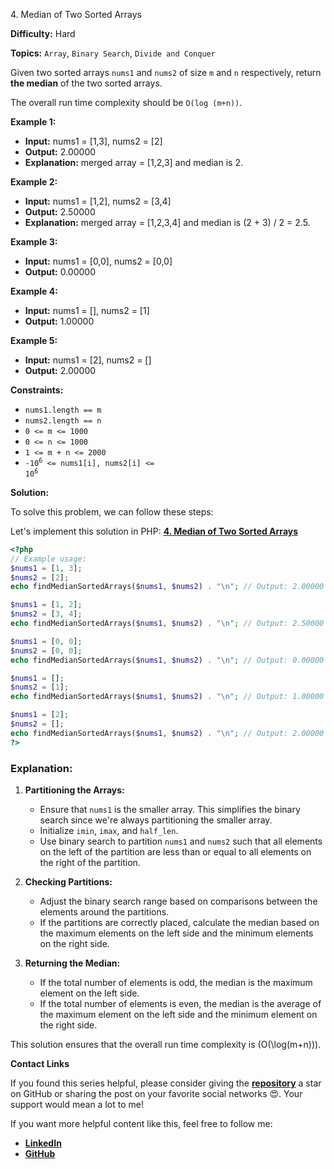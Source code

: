 4\. Median of Two Sorted Arrays

**Difficulty:** Hard

**Topics:** `Array`, `Binary Search`, `Divide and Conquer`

Given two sorted arrays `nums1` and `nums2` of size `m` and `n` respectively, return **the median** of the two sorted arrays.

The overall run time complexity should be `O(log (m+n))`.

**Example 1:**

- **Input:** nums1 = [1,3], nums2 = [2]
- **Output:** 2.00000
- **Explanation:** merged array = [1,2,3] and median is 2.

**Example 2:**

- **Input:** nums1 = [1,2], nums2 = [3,4]
- **Output:** 2.50000
- **Explanation:** merged array = [1,2,3,4] and median is (2 + 3) / 2 = 2.5.

**Example 3:**

- **Input:** nums1 = [0,0], nums2 = [0,0]
- **Output:** 0.00000

**Example 4:**

- **Input:** nums1 = [], nums2 = [1]
- **Output:** 1.00000

**Example 5:**

- **Input:** nums1 = [2], nums2 = []
- **Output:** 2.00000

**Constraints:**

*   `nums1.length == m`
*   `nums2.length == n`
*   `0 <= m <= 1000`
*   `0 <= n <= 1000`
*   `1 <= m + n <= 2000`
*   <code>-10<sup>6</sup> <= nums1[i], nums2[i] <= 10<sup>6</sup></code>

**Solution:**


To solve this problem, we can follow these steps:

Let's implement this solution in PHP: **[4. Median of Two Sorted Arrays](https://github.com/mah-shamim/leet-code-in-php/tree/main/algorithms/000004-median-of-two-sorted-arrays/solution.php)**

```php
<?php
// Example usage:
$nums1 = [1, 3];
$nums2 = [2];
echo findMedianSortedArrays($nums1, $nums2) . "\n"; // Output: 2.00000

$nums1 = [1, 2];
$nums2 = [3, 4];
echo findMedianSortedArrays($nums1, $nums2) . "\n"; // Output: 2.50000

$nums1 = [0, 0];
$nums2 = [0, 0];
echo findMedianSortedArrays($nums1, $nums2) . "\n"; // Output: 0.00000

$nums1 = [];
$nums2 = [1];
echo findMedianSortedArrays($nums1, $nums2) . "\n"; // Output: 1.00000

$nums1 = [2];
$nums2 = [];
echo findMedianSortedArrays($nums1, $nums2) . "\n"; // Output: 2.00000
?>
```

### Explanation:

1. **Partitioning the Arrays:**
   - Ensure that `nums1` is the smaller array. This simplifies the binary search since we're always partitioning the smaller array.
   - Initialize `imin`, `imax`, and `half_len`.
   - Use binary search to partition `nums1` and `nums2` such that all elements on the left of the partition are less than or equal to all elements on the right of the partition.

2. **Checking Partitions:**
   - Adjust the binary search range based on comparisons between the elements around the partitions.
   - If the partitions are correctly placed, calculate the median based on the maximum elements on the left side and the minimum elements on the right side.

3. **Returning the Median:**
   - If the total number of elements is odd, the median is the maximum element on the left side.
   - If the total number of elements is even, the median is the average of the maximum element on the left side and the minimum element on the right side.

This solution ensures that the overall run time complexity is \(O(\log(m+n))\).

**Contact Links**

If you found this series helpful, please consider giving the **[repository](https://github.com/mah-shamim/leet-code-in-php)** a star on GitHub or sharing the post on your favorite social networks 😍. Your support would mean a lot to me!

If you want more helpful content like this, feel free to follow me:

- **[LinkedIn](https://www.linkedin.com/in/arifulhaque/)**
- **[GitHub](https://github.com/mah-shamim)**
